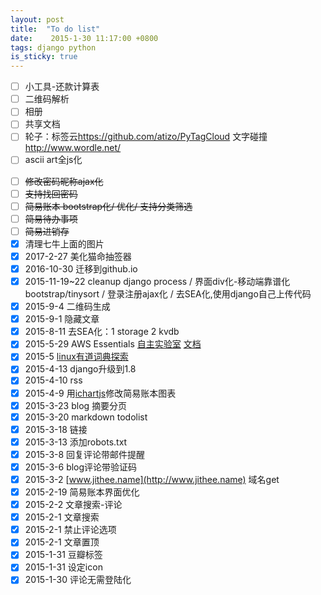 ```yaml
---
layout: post
title:  "To do list"
date:    2015-1-30 11:17:00 +0800
tags: django python
is_sticky: true
---
```

* [ ] 小工具-还款计算表
* [ ] 二维码解析
* [ ] 相册
* [ ] 共享文档
* [ ] 轮子：标签云<https://github.com/atizo/PyTagCloud> 文字碰撞 <http://www.wordle.net/>
* [ ] ascii art全js化

<!--more-->
* [ ] ~~修改密码昵称ajax化~~
* [ ] ~~支持找回密码~~
* [ ] ~~简易账本 bootstrap化/ 优化/ 支持分类筛选~~
* [ ] ~~简易待办事项~~
* [ ] ~~简易进销存~~
* [x] 清理七牛上面的图片
* [x] 2017-2-27 美化猫命抽签器
* [x] 2016-10-30 迁移到github.io
* [x] 2015-11-19~22 cleanup django process / 界面div化-移动端靠谱化 bootstrap/tinysort / 登录注册ajax化 / 去SEA化,使用django自己上传代码
* [x] 2015-9-4 二维码生成
* [x] 2015-9-1 隐藏文章
* [x] 2015-8-11 去SEA化：1 storage 2 kvdb
* [x] 2015-5-29 AWS Essentials [自主实验室](https://qwiklabs.com/?locale=zh) [文档](http://aws.amazon.com/cn/documentation/?nc1=f_dr)
* [x] 2015-5 [linux有道词典探索](http://cidian.youdao.com/index-linux.html)
* [x] 2015-4-13 django升级到1.8
* [x] 2015-4-10 rss
* [x] 2015-4-9 用[ichartjs](http://www.ichartjs.com/)修改简易账本图表
* [x] 2015-3-23 blog 摘要分页
* [x] 2015-3-20 markdown todolist
* [x] 2015-3-18 链接
* [x] 2015-3-13 添加robots.txt
* [x] 2015-3-8 回复评论带邮件提醒
* [x] 2015-3-6 blog评论带验证码
* [x] 2015-3-2 [www.jithee.name](http://www.jithee.name) 域名get
* [x] 2015-2-19 简易账本界面优化
* [x] 2015-2-2 文章搜索-评论
* [x] 2015-2-1 文章搜索
* [x] 2015-2-1 禁止评论选项
* [x] 2015-2-1 文章置顶
* [x] 2015-1-31 豆瓣标签
* [x] 2015-1-31 设定icon
* [x] 2015-1-30 评论无需登陆化
